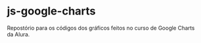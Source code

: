 # js-google-charts
Repostório para os códigos dos gráficos feitos no curso de Google Charts da Alura.

